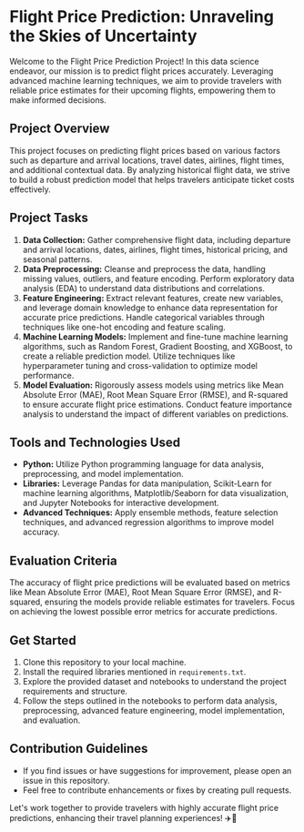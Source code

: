 # Flight Price Prediction: Unraveling the Skies of Uncertainty

Welcome to the Flight Price Prediction Project! In this data science endeavor, our mission is to predict flight prices accurately. Leveraging advanced machine learning techniques, we aim to provide travelers with reliable price estimates for their upcoming flights, empowering them to make informed decisions.

## Project Overview

This project focuses on predicting flight prices based on various factors such as departure and arrival locations, travel dates, airlines, flight times, and additional contextual data. By analyzing historical flight data, we strive to build a robust prediction model that helps travelers anticipate ticket costs effectively.

## Project Tasks

1. **Data Collection:** Gather comprehensive flight data, including departure and arrival locations, dates, airlines, flight times, historical pricing, and seasonal patterns.
2. **Data Preprocessing:** Cleanse and preprocess the data, handling missing values, outliers, and feature encoding. Perform exploratory data analysis (EDA) to understand data distributions and correlations.
3. **Feature Engineering:** Extract relevant features, create new variables, and leverage domain knowledge to enhance data representation for accurate price predictions. Handle categorical variables through techniques like one-hot encoding and feature scaling.
4. **Machine Learning Models:** Implement and fine-tune machine learning algorithms, such as Random Forest, Gradient Boosting, and XGBoost, to create a reliable prediction model. Utilize techniques like hyperparameter tuning and cross-validation to optimize model performance.
5. **Model Evaluation:** Rigorously assess models using metrics like Mean Absolute Error (MAE), Root Mean Square Error (RMSE), and R-squared to ensure accurate flight price estimations. Conduct feature importance analysis to understand the impact of different variables on predictions.

## Tools and Technologies Used

- **Python:** Utilize Python programming language for data analysis, preprocessing, and model implementation.
- **Libraries:** Leverage Pandas for data manipulation, Scikit-Learn for machine learning algorithms, Matplotlib/Seaborn for data visualization, and Jupyter Notebooks for interactive development.
- **Advanced Techniques:** Apply ensemble methods, feature selection techniques, and advanced regression algorithms to improve model accuracy.
  
## Evaluation Criteria

The accuracy of flight price predictions will be evaluated based on metrics like Mean Absolute Error (MAE), Root Mean Square Error (RMSE), and R-squared, ensuring the models provide reliable estimates for travelers. Focus on achieving the lowest possible error metrics for accurate predictions.

## Get Started

1. Clone this repository to your local machine.
2. Install the required libraries mentioned in `requirements.txt`.
3. Explore the provided dataset and notebooks to understand the project requirements and structure.
4. Follow the steps outlined in the notebooks to perform data analysis, preprocessing, advanced feature engineering, model implementation, and evaluation.

## Contribution Guidelines

- If you find issues or have suggestions for improvement, please open an issue in this repository.
- Feel free to contribute enhancements or fixes by creating pull requests.

Let's work together to provide travelers with highly accurate flight price predictions, enhancing their travel planning experiences! ✈️🔮
